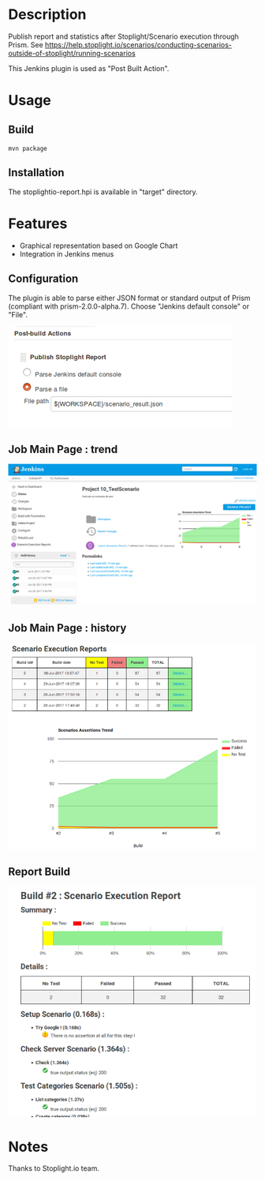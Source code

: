 # Description

Publish report and statistics after Stoplight/Scenario execution through Prism. See https://help.stoplight.io/scenarios/conducting-scenarios-outside-of-stoplight/running-scenarios

This Jenkins plugin is used as "Post Built Action".

# Usage

## Build

    mvn package

## Installation

The stoplightio-report.hpi is available in "target" directory.



# Features

* Graphical representation based on Google Chart 
* Integration in Jenkins menus

## Configuration
The plugin is able to parse either JSON format or standard output of Prism (compliant with prism-2.0.0-alpha.7).
Choose "Jenkins default console" or "File".

![](doc/configuration.png)

## Job Main Page : trend 

![](doc/homepage.png)

## Job Main Page : history

![](doc/reports_history.png)

## Report Build 

![](doc/report_details.png)


# Notes

Thanks to Stoplight.io team.

